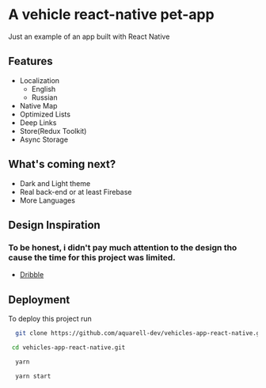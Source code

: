 # A vehicle react-native pet-app

Just an example of an app built with React Native

## Features

- Localization
    - English
    - Russian
- Native Map
- Optimized Lists
- Deep Links
- Store(Redux Toolkit)
- Async Storage

## What's coming next?

- Dark and Light theme
- Real back-end or at least Firebase
- More Languages

## Design Inspiration

### To be honest, i didn't pay much attention to the design tho cause the time for this project was limited.

- [Dribble](https://dribbble.com/shots/16902617--25-Mobile-App-Concept)

## Deployment

To deploy this project run

```bash
  git clone https://github.com/aquarell-dev/vehicles-app-react-native.git
```

```bash
 cd vehicles-app-react-native.git
```

```bash
  yarn
```

```bash
  yarn start
```

